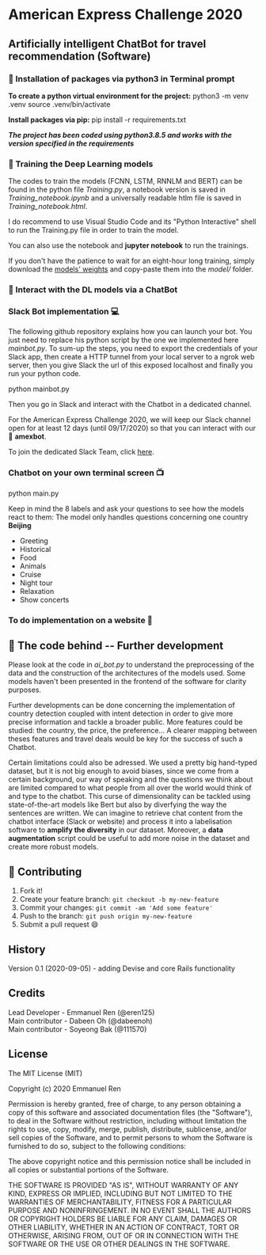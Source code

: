 # American Express Challenge 2020

## Artificially intelligent ChatBot for travel recommendation (Software)

### :wrench: Installation of packages via python3 in Terminal prompt

<b>To create a python virtual environment for the project:</b>
python3 -m venv .venv 
source .venv/bin/activate

<b>Install packages via pip:</b>
pip install -r requirements.txt

<b><i>The project has been coded using python3.8.5 and works with the version specified in the requirements</i></b>

### :horse_racing: Training the Deep Learning models

The codes to train the models (FCNN, LSTM, RNNLM and BERT) can be found in the python file <i>Training.py</i>, a notebook version is saved in <i>Training_notebook.ipynb</i> and a universally readable htlm file is saved in <i>Training_notebook.html</i>.

I do recommend to use Visual Studio Code and its "Python Interactive" shell to run the Training.py file in order to train the model.

You can also use the notebook and <b>jupyter notebook</b> to run the trainings.

If you don't have the patience to wait for an eight-hour long training, simply download the <a href="https://1drv.ms/u/s!AhUpstqoint1kVeDj6onggHoCq6v?e=FU0FW3">models' weights</a> and copy-paste them into the <i>model/</i> folder.

### :robot: Interact with the DL models via a ChatBot

### Slack Bot implementation :computer:

The <a url="https://github.com/slackapi/Slack-Python-Onboarding-Tutorial">following github repository</a> explains how you can launch your bot. You just need to replace his python script by the one we implemented here <i>mainbot.py</i>. To sum-up the steps, you need to export the credentials of your Slack app, then create a HTTP tunnel from your local server to a ngrok web server, then you give Slack the url of this exposed localhost and finally you run your python code.

python mainbot.py

Then you go in Slack and interact with the Chatbot in a dedicated channel.

For the American Express Challenge 2020, we will keep our Slack channel open for at least 12 days (until 09/17/2020) so that you can interact with our :robot: <b>amexbot</b>.

To join the dedicated Slack Team, click <a href="https://join.slack.com/t/dorebeen/shared_invite/zt-gne8osn9-5YUofOA9m7fZwy1roaePAA">here</a>.

### Chatbot on your own terminal screen :tv:

python main.py

Keep in mind the 8 labels and ask your questions to see how the models react to them:
The model only handles questions concerning one country <b>Beijing</b>
<ul>
    <li>Greeting</li>
    <li>Historical</li>
    <li>Food</li>
    <li>Animals</li>
    <li>Cruise</li>
    <li>Night tour</li>
    <li>Relaxation</li>
    <li>Show concerts</li>
</ul>

### To do implementation on a website :bookmark_tabs:

## :checkered_flag: The code behind -- Further development

Please look at the code in <i>ai_bot.py</i> to understand the preprocessing of the data and the construction of the architectures of the models used. Some models haven't been presented in the frontend of the software for clarity purposes. 

Further developments can be done concerning the implementation of country detection coupled with intent detection in order to give more precise information and tackle a broader public. More features could be studied: the country, the price, the preference... A clearer mapping between theses features and travel deals would be key for the success of such a Chatbot.

Certain limitations could also be adressed. We used a pretty big hand-typed dataset, but it is not big enough to avoid biases, since we come from a certain background, our way of speaking and the questions we think about are limited compared to what people from all over the world would think of and type to the chatbot. This curse of dimensionality can be tackled using state-of-the-art models like Bert but also by diverfying the way the sentences are written. We can imagine to retrieve chat content from the chatbot interface (Slack or website) and process it into a labelisation software to <b>amplify the diversity</b> in our dataset. Moreover, a <b>data augmentation</b> script could be useful to add more noise in the dataset and create more robust models.

## :information_desk_person: Contributing
 
1. Fork it!
2. Create your feature branch: `git checkout -b my-new-feature`
3. Commit your changes: `git commit -am 'Add some feature'`
4. Push to the branch: `git push origin my-new-feature`
5. Submit a pull request :smile:
 
## History
 
Version 0.1 (2020-09-05) - adding Devise and core Rails functionality
 
## Credits
 
Lead Developer - Emmanuel Ren (@eren125)<br>
Main contributor - Dabeen Oh (@dabeenoh)<br>
Main contributor - Soyeong Bak (@111570)

## License
 
The MIT License (MIT)

Copyright (c) 2020 Emmanuel Ren

Permission is hereby granted, free of charge, to any person obtaining a copy of this software and associated documentation files (the "Software"), to deal in the Software without restriction, including without limitation the rights to use, copy, modify, merge, publish, distribute, sublicense, and/or sell copies of the Software, and to permit persons to whom the Software is furnished to do so, subject to the following conditions:

The above copyright notice and this permission notice shall be included in all copies or substantial portions of the Software.

THE SOFTWARE IS PROVIDED "AS IS", WITHOUT WARRANTY OF ANY KIND, EXPRESS OR IMPLIED, INCLUDING BUT NOT LIMITED TO THE WARRANTIES OF MERCHANTABILITY, FITNESS FOR A PARTICULAR PURPOSE AND NONINFRINGEMENT. IN NO EVENT SHALL THE AUTHORS OR COPYRIGHT HOLDERS BE LIABLE FOR ANY CLAIM, DAMAGES OR OTHER LIABILITY, WHETHER IN AN ACTION OF CONTRACT, TORT OR OTHERWISE, ARISING FROM, OUT OF OR IN CONNECTION WITH THE SOFTWARE OR THE USE OR OTHER DEALINGS IN THE SOFTWARE.